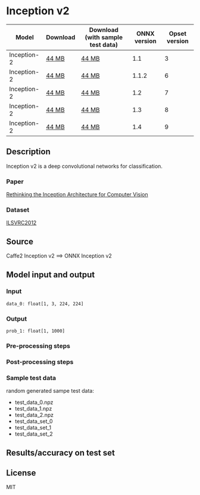 <!--- SPDX-License-Identifier: MIT -->

# Inception v2

|Model        |Download  |Download (with sample test data)| ONNX version |Opset version|
| ------------- | ------------- | ------------- | ------------- | ------------- |
|Inception-2| [44 MB](model/inception-v2-3.onnx)  |  [44 MB](model/inception-v2-3.tar.gz) |  1.1 | 3|
|Inception-2| [44 MB](model/inception-v2-6.onnx)  |  [44 MB](model/inception-v2-6.tar.gz) |  1.1.2 | 6|
|Inception-2| [44 MB](model/inception-v2-7.onnx)  |  [44 MB](model/inception-v2-7.tar.gz) |  1.2 | 7|
|Inception-2| [44 MB](model/inception-v2-8.onnx)  |  [44 MB](model/inception-v2-8.tar.gz) |  1.3 | 8|
|Inception-2| [44 MB](model/inception-v2-9.onnx)  |  [44 MB](model/inception-v2-9.tar.gz) |  1.4 | 9|

## Description
Inception v2 is a deep convolutional networks for classification.

### Paper
[Rethinking the Inception Architecture for Computer Vision](https://arxiv.org/abs/1512.00567)

### Dataset
[ILSVRC2012](http://www.image-net.org/challenges/LSVRC/2012/)

## Source
Caffe2 Inception v2 ==> ONNX Inception v2

## Model input and output
### Input
```
data_0: float[1, 3, 224, 224]
```
### Output
```
prob_1: float[1, 1000]
```
### Pre-processing steps
### Post-processing steps
### Sample test data
random generated sampe test data:
- test_data_0.npz
- test_data_1.npz
- test_data_2.npz
- test_data_set_0
- test_data_set_1
- test_data_set_2

## Results/accuracy on test set

## License
MIT
